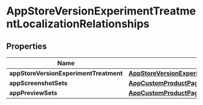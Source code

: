 

# AppStoreVersionExperimentTreatmentLocalizationRelationships


## Properties

| Name | Type | Description | Notes |
|------------ | ------------- | ------------- | -------------|
|**appStoreVersionExperimentTreatment** | [**AppStoreVersionExperimentTreatmentLocalizationRelationshipsAppStoreVersionExperimentTreatment**](AppStoreVersionExperimentTreatmentLocalizationRelationshipsAppStoreVersionExperimentTreatment.md) |  |  [optional] |
|**appScreenshotSets** | [**AppCustomProductPageLocalizationRelationshipsAppScreenshotSets**](AppCustomProductPageLocalizationRelationshipsAppScreenshotSets.md) |  |  [optional] |
|**appPreviewSets** | [**AppCustomProductPageLocalizationRelationshipsAppPreviewSets**](AppCustomProductPageLocalizationRelationshipsAppPreviewSets.md) |  |  [optional] |




